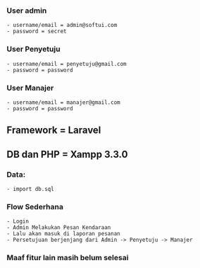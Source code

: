 ### User admin
    - username/email = admin@softui.com
    - password = secret
### User Penyetuju
    - username/email = penyetuju@gmail.com
    - password = password
### User Manajer
    - username/email = manajer@gmail.com
    - password = password

## Framework = Laravel
## DB dan PHP = Xampp 3.3.0
### Data:
    - import db.sql 


### Flow Sederhana
    - Login
    - Admin Melakukan Pesan Kendaraan
    - Lalu akan masuk di laporan pesanan
    - Persetujuan berjenjang dari Admin -> Penyetuju -> Manajer

### Maaf fitur lain masih belum selesai 
